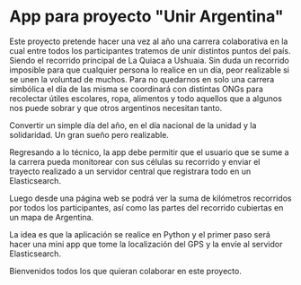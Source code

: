 # App para proyecto "Unir Argentina"

Este proyecto pretende hacer una vez al año una carrera colaborativa en la cual entre todos los participantes tratemos de unir distintos puntos del país. Siendo el recorrido principal de La Quiaca a Ushuaia.
Sin duda un recorrido imposible para que cualquier persona lo realice en un día, peor realizable si se unen la voluntad de muchos.
Para no quedarnos en solo una carrera simbólica el día de las misma se coordinará con distintas ONGs para recolectar útiles escolares, ropa, alimentos y todo aquellos que a algunos nos puede sobrar y que otros argentinos necesitan tanto.

Convertir un simple día del año, en el día nacional de la unidad y la solidaridad.  Un gran sueño pero realizable. 

Regresando a lo técnico, la app debe  permitir que el usuario que se sume a la carrera pueda monitorear con sus células su recorrido y enviar el trayecto realizado a un servidor central que registrara todo en un Elasticsearch.

Luego desde una página web se podrá ver la suma de kilómetros recorridos por todos los participantes, así como las partes del recorrido cubiertas en un mapa de Argentina.

La idea es que la aplicación se realice en Python y el primer paso  será hacer una mini app que tome la localización del GPS y la envíe al servidor Elasticsearch.

Bienvenidos todos los que quieran colaborar en este proyecto.

